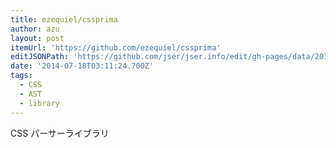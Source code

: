 ```yaml
---
title: ezequiel/cssprima
author: azu
layout: post
itemUrl: 'https://github.com/ezequiel/cssprima'
editJSONPath: 'https://github.com/jser/jser.info/edit/gh-pages/data/2014/07/index.json'
date: '2014-07-18T03:11:24.700Z'
tags:
  - CSS
  - AST
  - library
---
```

CSS パーサーライブラリ
